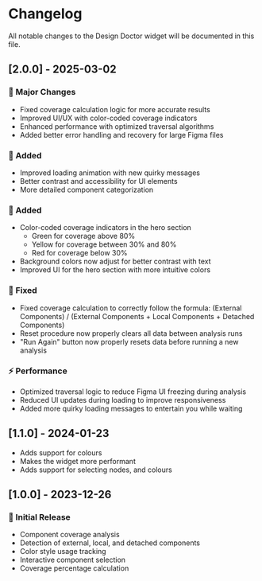 
# Changelog

All notable changes to the Design Doctor widget will be documented in this file.

## [2.0.0] - 2025-03-02

### 🚀 Major Changes
- Fixed coverage calculation logic for more accurate results
- Improved UI/UX with color-coded coverage indicators
- Enhanced performance with optimized traversal algorithms
- Added better error handling and recovery for large Figma files

### 🌈 Added
- Improved loading animation with new quirky messages
- Better contrast and accessibility for UI elements
- More detailed component categorization

### 🌈 Added
- Color-coded coverage indicators in the hero section
  - Green for coverage above 80%
  - Yellow for coverage between 30% and 80%
  - Red for coverage below 30%
- Background colors now adjust for better contrast with text
- Improved UI for the hero section with more intuitive colors

### 🔧 Fixed
- Fixed coverage calculation to correctly follow the formula: (External Components) / (External Components + Local Components + Detached Components)
- Reset procedure now properly clears all data between analysis runs
- "Run Again" button now properly resets data before running a new analysis

### ⚡ Performance
- Optimized traversal logic to reduce Figma UI freezing during analysis
- Reduced UI updates during loading to improve responsiveness
- Added more quirky loading messages to entertain you while waiting

## [1.1.0] - 2024-01-23
- Adds support for colours
- Makes the widget more performant
- Adds support for selecting nodes, and colours

## [1.0.0] - 2023-12-26

### 🚀 Initial Release
- Component coverage analysis
- Detection of external, local, and detached components
- Color style usage tracking
- Interactive component selection
- Coverage percentage calculation
